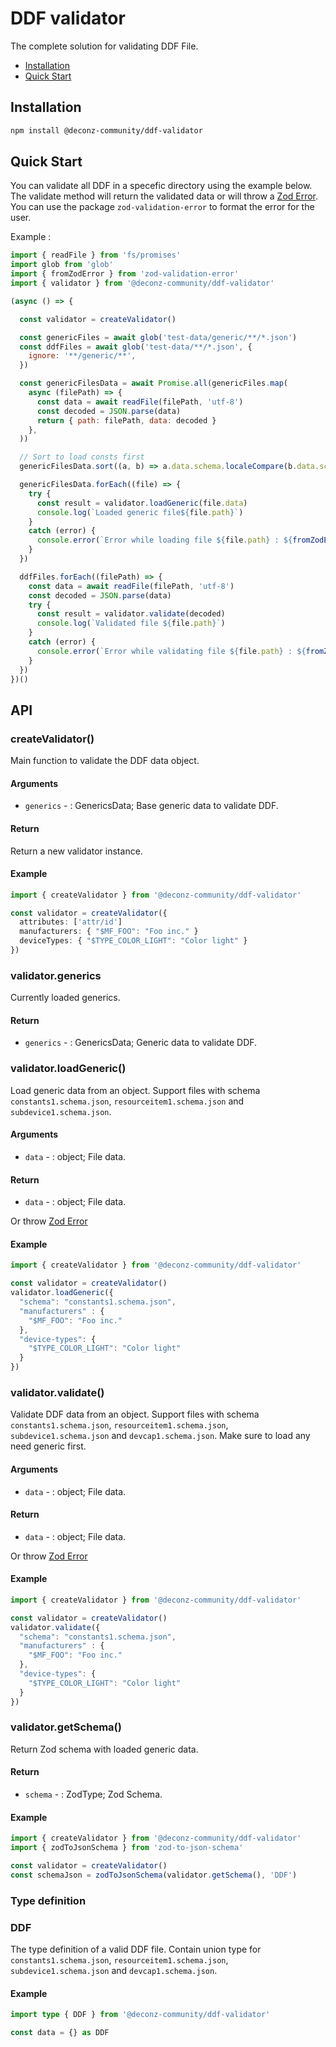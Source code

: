 # DDF validator

The complete solution for validating DDF File.

- [Installation](#installation)
- [Quick Start](#quick-start)

## Installation

```sh
npm install @deconz-community/ddf-validator
```

## Quick Start

You can validate all DDF in a specefic directory using the example below. The validate method will return the validated data or will throw a [Zod Error](https://github.com/colinhacks/zod/blob/master/ERROR_HANDLING.md). You can use the package `zod-validation-error` to format the error for the user.

Example :

```js
import { readFile } from 'fs/promises'
import glob from 'glob'
import { fromZodError } from 'zod-validation-error'
import { validator } from '@deconz-community/ddf-validator'

(async () => {

  const validator = createValidator()

  const genericFiles = await glob('test-data/generic/**/*.json')
  const ddfFiles = await glob('test-data/**/*.json', {
    ignore: '**/generic/**',
  })

  const genericFilesData = await Promise.all(genericFiles.map(
    async (filePath) => {
      const data = await readFile(filePath, 'utf-8')
      const decoded = JSON.parse(data)
      return { path: filePath, data: decoded }
    },
  ))

  // Sort to load consts first
  genericFilesData.sort((a, b) => a.data.schema.localeCompare(b.data.schema))

  genericFilesData.forEach((file) => {
    try {
      const result = validator.loadGeneric(file.data)
      console.log(`Loaded generic file${file.path}`)
    }
    catch (error) {
      console.error(`Error while loading file ${file.path} : ${fromZodError(error).message}`)
    }
  })

  ddfFiles.forEach((filePath) => {
    const data = await readFile(filePath, 'utf-8')
    const decoded = JSON.parse(data)
    try {
      const result = validator.validate(decoded)
      console.log(`Validated file ${file.path}`)
    }
    catch (error) {
      console.error(`Error while validating file ${file.path} : ${fromZodError(error).message}`)
    }
  })
})()
```

## API

### createValidator()

Main function to validate the DDF data object.

#### Arguments
- `generics` - : GenericsData; Base generic data to validate DDF.

#### Return
Return a new validator instance.

#### Example

```typescript
import { createValidator } from '@deconz-community/ddf-validator'

const validator = createValidator({
  attributes: ['attr/id']
  manufacturers: { "$MF_FOO": "Foo inc." }
  deviceTypes: { "$TYPE_COLOR_LIGHT": "Color light" }
})

```


### validator.generics

Currently loaded generics.

#### Return
- `generics` - : GenericsData; Generic data to validate DDF.

### validator.loadGeneric()

Load generic data from an object.
Support files with schema `constants1.schema.json`, `resourceitem1.schema.json` and `subdevice1.schema.json`.

#### Arguments
- `data` - : object; File data.

#### Return
- `data` - : object; File data.

Or throw [Zod Error](https://github.com/colinhacks/zod/blob/master/ERROR_HANDLING.md)

#### Example

```typescript
import { createValidator } from '@deconz-community/ddf-validator'

const validator = createValidator()
validator.loadGeneric({
  "schema": "constants1.schema.json",
  "manufacturers" : {
    "$MF_FOO": "Foo inc."
  },
  "device-types": {
    "$TYPE_COLOR_LIGHT": "Color light"
  }
})

```

### validator.validate()

Validate DDF data from an object.
Support files with schema `constants1.schema.json`, `resourceitem1.schema.json`, `subdevice1.schema.json` and `devcap1.schema.json`.
Make sure to load any need generic first.

#### Arguments
- `data` - : object; File data.

#### Return
- `data` - : object; File data.

Or throw [Zod Error](https://github.com/colinhacks/zod/blob/master/ERROR_HANDLING.md)

#### Example

```typescript
import { createValidator } from '@deconz-community/ddf-validator'

const validator = createValidator()
validator.validate({
  "schema": "constants1.schema.json",
  "manufacturers" : {
    "$MF_FOO": "Foo inc."
  },
  "device-types": {
    "$TYPE_COLOR_LIGHT": "Color light"
  }
})

```

### validator.getSchema()

Return Zod schema with loaded generic data.

#### Return
- `schema` - : ZodType<DDF>; Zod Schema.

#### Example

```typescript
import { createValidator } from '@deconz-community/ddf-validator'
import { zodToJsonSchema } from 'zod-to-json-schema'

const validator = createValidator()
const schemaJson = zodToJsonSchema(validator.getSchema(), 'DDF')
```

### Type definition

### DDF

The type definition of a valid DDF file. Contain union type for `constants1.schema.json`, `resourceitem1.schema.json`, `subdevice1.schema.json` and `devcap1.schema.json`.

#### Example

```typescript
import type { DDF } from '@deconz-community/ddf-validator'

const data = {} as DDF
```
